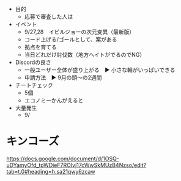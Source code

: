 * 目的
	* 応募で審査した人は
* イベント
	* 9/27,28　イビルジョーの次元変異（最新版）
	* コード上げる/ゴールとして、案がある
	* 拠点を育てる
	* 当日どれだけ討伐数（地方ヘイトがでるのでNG）
* Discordの良さ
	* 一般ユーザー全体が盛り上がる　▶ 小さな輪がいっぱいできる
	* 申請方法　▶ 9月の頭～の2週間
* チートチェック
	* 5個
	* エコノミーかんがえると
* 大量発生
	* 9/

# キンコーズ
https://docs.google.com/document/d/1OSQ-uDYamyOfd_tpWDieF7ROIvj17cWwSkMUzB4Nzso/edit?tab=t.0#heading=h.sa21qwy6zcaw
